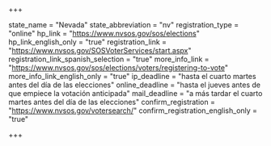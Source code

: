 +++

state_name = "Nevada"
state_abbreviation = "nv"
registration_type = "online"
hp_link = "https://www.nvsos.gov/sos/elections"
hp_link_english_only = "true"
registration_link = "https://www.nvsos.gov/SOSVoterServices/start.aspx"
registration_link_spanish_selection = "true"
more_info_link = "https://www.nvsos.gov/sos/elections/voters/registering-to-vote"
more_info_link_english_only = "true"
ip_deadline = "hasta el cuarto martes antes del día de las elecciones"
online_deadline = "hasta el jueves antes de que empiece la votación anticipada"
mail_deadline = "a más tardar el cuarto martes antes del día de las elecciones"
confirm_registration = "https://www.nvsos.gov/votersearch/"
confirm_registration_english_only = "true"

+++